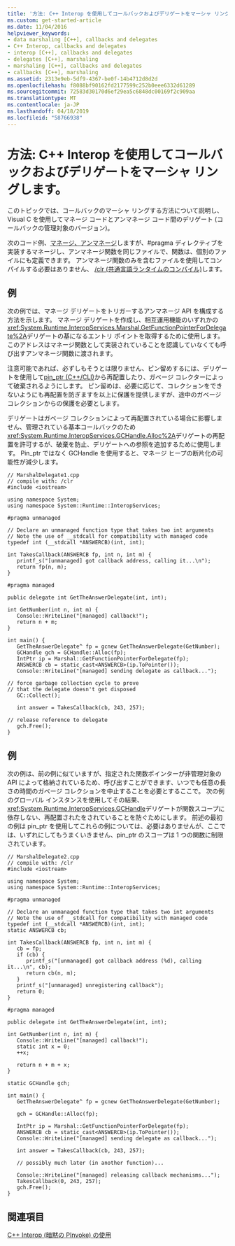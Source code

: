 ```yaml
---
title: '方法: C++ Interop を使用してコールバックおよびデリゲートをマーシャ リングします。'
ms.custom: get-started-article
ms.date: 11/04/2016
helpviewer_keywords:
- data marshaling [C++], callbacks and delegates
- C++ Interop, callbacks and delegates
- interop [C++], callbacks and delegates
- delegates [C++], marshaling
- marshaling [C++], callbacks and delegates
- callbacks [C++], marshaling
ms.assetid: 2313e9eb-5df9-4367-be0f-14b4712d8d2d
ms.openlocfilehash: f8088bf90162fd2177599c252b0eee6332d61289
ms.sourcegitcommit: 72583d30170d6ef29ea5c6848dc00169f2c909aa
ms.translationtype: MT
ms.contentlocale: ja-JP
ms.lasthandoff: 04/18/2019
ms.locfileid: "58766938"
---
```

# <a name="how-to-marshal-callbacks-and-delegates-by-using-c-interop"></a>方法: C++ Interop を使用してコールバックおよびデリゲートをマーシャ リングします。

このトピックでは、コールバックのマーシャ リングする方法について説明し、Visual C を使用してマネージ コードとアンマネージ コード間のデリゲート (コールバックの管理対象のバージョン)。

次のコード例、[マネージ、アンマネージ](../preprocessor/managed-unmanaged.md)しますが、#pragma ディレクティブを実装するマネージし、アンマネージ関数を同じファイルで、関数は、個別のファイルにも定義できます。 アンマネージ関数のみを含むファイルを使用してコンパイルする必要はありません、 [/clr (共通言語ランタイムのコンパイル)](../build/reference/clr-common-language-runtime-compilation.md)します。

## <a name="example"></a>例

次の例では、マネージ デリゲートをトリガーするアンマネージ API を構成する方法を示します。 マネージ デリゲートを作成し、相互運用機能のいずれかの<xref:System.Runtime.InteropServices.Marshal.GetFunctionPointerForDelegate%2A>デリゲートの基になるエントリ ポイントを取得するために使用します。 このアドレスはマネージ関数として実装されていることを認識していなくても呼び出すアンマネージ関数に渡されます。

注意可能であれば、必ずしもそうとは限りません、ピン留めするには、デリゲートを使用して[pin_ptr (C++/CLI)](../extensions/pin-ptr-cpp-cli.md)から再配置したり、ガベージ コレクターによって破棄されるようにします。 ピン留めは、必要に応じて、コレクションをできないようにも再配置を防ぎますを以上に保護を提供しますが、途中のガベージ コレクションからの保護を必要とします。

デリゲートはガベージ コレクションによって再配置されている場合に影響しません、管理されている基本コールバックのため<xref:System.Runtime.InteropServices.GCHandle.Alloc%2A>デリゲートの再配置を許可するが、破棄を防止、デリゲートへの参照を追加するために使用します。 Pin_ptr ではなく GCHandle を使用すると、マネージ ヒープの断片化の可能性が減少します。

```
// MarshalDelegate1.cpp
// compile with: /clr
#include <iostream>

using namespace System;
using namespace System::Runtime::InteropServices;

#pragma unmanaged

// Declare an unmanaged function type that takes two int arguments
// Note the use of __stdcall for compatibility with managed code
typedef int (__stdcall *ANSWERCB)(int, int);

int TakesCallback(ANSWERCB fp, int n, int m) {
   printf_s("[unmanaged] got callback address, calling it...\n");
   return fp(n, m);
}

#pragma managed

public delegate int GetTheAnswerDelegate(int, int);

int GetNumber(int n, int m) {
   Console::WriteLine("[managed] callback!");
   return n + m;
}

int main() {
   GetTheAnswerDelegate^ fp = gcnew GetTheAnswerDelegate(GetNumber);
   GCHandle gch = GCHandle::Alloc(fp);
   IntPtr ip = Marshal::GetFunctionPointerForDelegate(fp);
   ANSWERCB cb = static_cast<ANSWERCB>(ip.ToPointer());
   Console::WriteLine("[managed] sending delegate as callback...");

// force garbage collection cycle to prove
// that the delegate doesn't get disposed
   GC::Collect();

   int answer = TakesCallback(cb, 243, 257);

// release reference to delegate
   gch.Free();
}
```

## <a name="example"></a>例

次の例は、前の例に似ていますが、指定された関数ポインターが非管理対象の API によって格納されているため、呼び出すことができます、いつでも任意の長さの時間のガベージ コレクションを中止することを必要とするここで。 次の例のグローバル インスタンスを使用してその結果、<xref:System.Runtime.InteropServices.GCHandle>デリゲートが関数スコープに依存しない、再配置されたをされていることを防ぐためにします。 前述の最初の例は pin_ptr を使用してこれらの例については、必要はありませんが、ここでは、いずれにしてもうまくいきません、pin_ptr のスコープは 1 つの関数に制限されています。

```
// MarshalDelegate2.cpp
// compile with: /clr
#include <iostream>

using namespace System;
using namespace System::Runtime::InteropServices;

#pragma unmanaged

// Declare an unmanaged function type that takes two int arguments
// Note the use of __stdcall for compatibility with managed code
typedef int (__stdcall *ANSWERCB)(int, int);
static ANSWERCB cb;

int TakesCallback(ANSWERCB fp, int n, int m) {
   cb = fp;
   if (cb) {
      printf_s("[unmanaged] got callback address (%d), calling it...\n", cb);
      return cb(n, m);
   }
   printf_s("[unmanaged] unregistering callback");
   return 0;
}

#pragma managed

public delegate int GetTheAnswerDelegate(int, int);

int GetNumber(int n, int m) {
   Console::WriteLine("[managed] callback!");
   static int x = 0;
   ++x;

   return n + m + x;
}

static GCHandle gch;

int main() {
   GetTheAnswerDelegate^ fp = gcnew GetTheAnswerDelegate(GetNumber);

   gch = GCHandle::Alloc(fp);

   IntPtr ip = Marshal::GetFunctionPointerForDelegate(fp);
   ANSWERCB cb = static_cast<ANSWERCB>(ip.ToPointer());
   Console::WriteLine("[managed] sending delegate as callback...");

   int answer = TakesCallback(cb, 243, 257);

   // possibly much later (in another function)...

   Console::WriteLine("[managed] releasing callback mechanisms...");
   TakesCallback(0, 243, 257);
   gch.Free();
}
```

## <a name="see-also"></a>関連項目

[C++ Interop (暗黙の PInvoke) の使用](../dotnet/using-cpp-interop-implicit-pinvoke.md)
